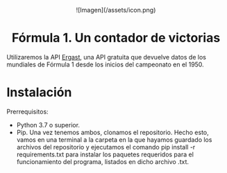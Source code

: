 <p align="center">![Imagen](/assets/icon.png)</p>
<h1 align="center">Fórmula 1. Un contador de victorias</h1>

Utilizaremos la API [Ergast](http://ergast.com/mrd/), una API gratuita que devuelve datos de los mundiales de Fórmula 1 desde los inicios del campeonato en el 1950.

# Instalación
Prerrequisitos:
- Python 3.7 o superior.
- Pip.
Una vez tenemos ambos, clonamos el repositorio. Hecho esto, vamos en una terminal a la carpeta en la que hayamos guardado los archivos del repositorio y ejecutamos el comando pip install -r requirements.txt para instalar los paquetes requeridos para el funcionamiento del programa, listados en dicho archivo .txt.